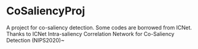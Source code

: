 # CoSaliencyProj
A project for co-saliency detection. Some codes are borrowed from ICNet. Thanks to ICNet Intra-saliency Correlation Network for Co-Saliency Detection (NIPS2020)~
